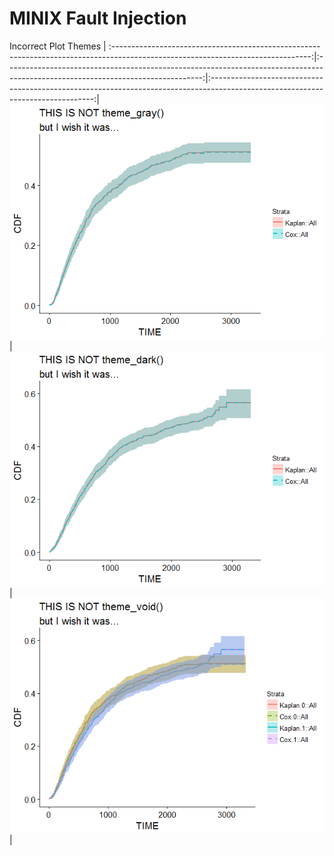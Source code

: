 # MINIX Fault Injection




Incorrect Plot Themes                                                                                                            |
:-------------------------------------------------------------------------------------------------------------------------------:|:-------------------------------------------------------------------------------------------------------------------------------:|:-------------------------------------------------------------------------------------------------------------------------------:|
 ![Showing NOT theme_gray()](https://github.com/PhonePong/ece565/blob/master/minix_test_data/ggsurvplot_issue/not_theme_gray.png)|![Showing NOT theme_dark()](https://github.com/PhonePong/ece565/blob/master/minix_test_data/ggsurvplot_issue/not_theme_dark.png)|![Showing NOT theme_void()](https://github.com/PhonePong/ece565/blob/master/minix_test_data/ggsurvplot_issue/not_theme_void.png)|
 

